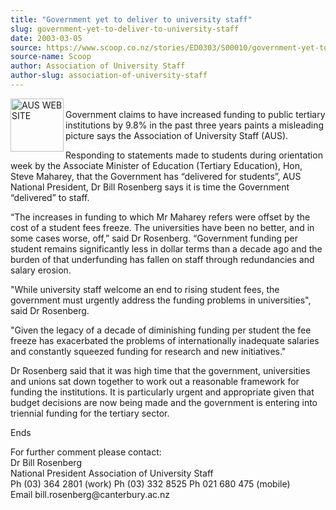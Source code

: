 ```yaml
---
title: "Government yet to deliver to university staff"
slug: government-yet-to-deliver-to-university-staff
date: 2003-03-05
source: https://www.scoop.co.nz/stories/ED0303/S00010/government-yet-to-deliver-to-university-staff.htm
source-name: Scoop
author: Association of University Staff
author-slug: association-of-university-staff
---
```


<p><img align="left" width="85" height="85" src="http://www.aus.ac.nz/pictures/logo.gif" alt="AUS WEB SITE" border="0"><br>Government claims to
have increased funding to public tertiary institutions by
9.8% in the past three years paints a misleading picture
says the Association of University Staff (AUS).<p>

<p>Responding to statements made to students during
orientation week by the Associate Minister of Education
(Tertiary Education), Hon, Steve Maharey, that the
Government has “delivered for students”, AUS National
President, Dr Bill Rosenberg says it is time the Government
“delivered” to staff.</p>

<p>“The increases in funding to which
Mr Maharey refers were offset by the cost of a student fees
freeze. The universities have been no better, and in some
cases worse, off,” said Dr Rosenberg. “Government funding
per student remains significantly less in dollar terms than
a decade ago and the burden of that underfunding has fallen
on staff through redundancies and salary erosion.</p>

<p>"While
university staff welcome an end to rising student fees, the
government must urgently address the funding problems in
universities", said Dr Rosenberg.<p>

<p>"Given the legacy of a
decade of diminishing funding per student the fee freeze has
exacerbated the problems of internationally inadequate
salaries and constantly squeezed funding for research and
new initiatives."</p>

<p>Dr Rosenberg said that it was high time
that the government, universities and unions sat down
together to work out a reasonable framework for funding the
institutions. It is particularly urgent and appropriate
given that budget decisions are now being made and the
government is entering into triennial funding for the
tertiary sector.</p>

<p>Ends</p>

<p>For further comment please
contact:<br>Dr Bill Rosenberg<br>National President
Association of University Staff					<br>Ph (03) 364 2801
(work)	     Ph (03) 332 8525	Ph 021 680 475 (mobile)
		<br>Email
bill.rosenberg@canterbury.ac.nz	<br><p>